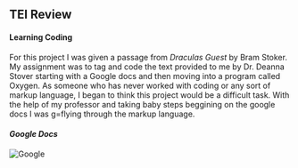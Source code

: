 ## TEI Review

#### Learning Coding 
For this project I was given a passage from _Draculas Guest_ by Bram Stoker. My assignment was to tag and code the text provided to me by Dr. Deanna Stover starting with a Google docs and then moving into a program called Oxygen. As someone who has never worked with coding or any sort of markup language, I began to think this project would be a difficult task. With the help of my professor and taking baby steps beggining on the google docs I was g=flying through the markup language. 


#### ***Google Docs***







![Google](https://AdaChicas3.github.io/Ada-Chicas-CNU/images/kp.png)

